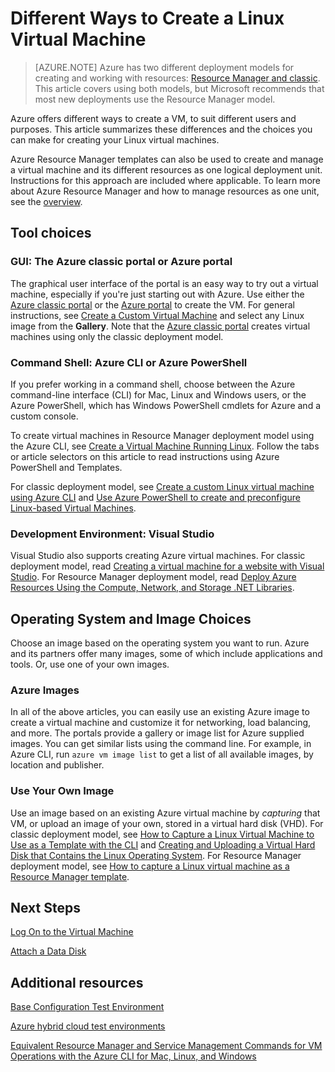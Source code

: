 <properties
    pageTitle="Different ways to create a Linux VM | Microsoft Azure"
    description="Lists the different ways to create a Linux virtual machine on Azure and gives links to further instructions."
    services="virtual-machines"
    documentationCenter=""
    authors="dsk-2015"
    manager="timlt"
    editor=""
    tags="azure-service-management,azure-resource-manager"/>

<tags
    ms.service="virtual-machines"
    ms.devlang="na"
    ms.topic="article"
    ms.tgt_pltfrm="vm-linux"
    ms.workload="infrastructure-services"
    ms.date="01/20/2016"
    ms.author="dkshir"/>

# Different Ways to Create a Linux Virtual Machine
> [AZURE.NOTE] Azure has two different deployment models for creating and working with resources:  [Resource Manager and classic](../resource-manager-deployment-model.md). This article covers using both models, but Microsoft recommends that most new deployments use the Resource Manager model.

Azure offers different ways to create a VM, to suit different users and purposes. This article summarizes these differences and the choices you can make for creating your Linux virtual machines.

Azure Resource Manager templates can also be used to create and manage a virtual machine and its different resources as one logical deployment unit. Instructions for this approach are included where applicable. To learn more about Azure Resource Manager and how to manage resources as one unit, see the [overview](../resource-group-overview.md).

## Tool choices
### GUI: The Azure classic portal or Azure portal
The graphical user interface of the portal is an easy way to try out a virtual machine, especially if you're just starting out with Azure. Use either the [Azure classic portal](https://manage.windowsazure.com) or the [Azure portal](https://portal.azure.com) to create the VM. For general instructions, see [Create a Custom Virtual Machine](virtual-machines-create-custom.md) and select any Linux image from the **Gallery**. Note that the [Azure classic portal](https://manage.windowsazure.com) creates virtual machines using only the classic deployment model.

### Command Shell: Azure CLI or Azure PowerShell
If you prefer working in a command shell, choose between the Azure command-line interface (CLI) for Mac, Linux and Windows users, or the Azure PowerShell, which has Windows PowerShell cmdlets for Azure and a custom console.

To create virtual machines in Resource Manager deployment model using the Azure CLI, see [Create a Virtual Machine Running Linux](virtual-machines-linux-tutorial.md). Follow the tabs or article selectors on this article to read instructions using Azure PowerShell and Templates.  

For classic deployment model, see [Create a custom Linux virtual machine using Azure CLI](virtual-machines-linux-create-custom.md) and
[Use Azure PowerShell to create and preconfigure Linux-based Virtual Machines](virtual-machines-ps-create-preconfigure-linux-vms.md).

### Development Environment: Visual Studio
Visual Studio also supports creating Azure virtual machines. For classic deployment model, read [Creating a virtual machine for a website with Visual Studio](virtual-machines-dotnet-create-visual-studio-powershell.md). For Resource Manager deployment model, read [Deploy Azure Resources Using the Compute, Network, and Storage .NET Libraries](virtual-machines-arm-deployment.md).

## Operating System and Image Choices
Choose an image based on the operating system you want to run. Azure and its partners offer many images, some of which include applications and tools. Or, use one of your own images.

### Azure Images
In all of the above articles, you can easily use an existing Azure image to create a virtual machine and customize it for networking, load balancing, and more. The portals provide a gallery or image list for Azure supplied images. You can get similar lists using the command line. For example, in Azure CLI, run `azure vm image list` to get a list of all available images, by location and publisher.

### Use Your Own Image
Use an image based on an existing Azure virtual machine by *capturing* that VM, or upload an image of your own, stored in a virtual hard disk (VHD). For classic deployment model, see [How to Capture a Linux Virtual Machine to Use as a Template with the CLI](virtual-machines-linux-capture-image.md) and [Creating and Uploading a Virtual Hard Disk that Contains the Linux Operating System](virtual-machines-linux-create-upload-vhd.md). For Resource Manager deployment model, see [How to capture a Linux virtual machine as a Resource Manager template](virtual-machines-linux-capture-image-resource-manager.md).

## Next Steps
[Log On to the Virtual Machine](virtual-machines-linux-how-to-log-on.md)

[Attach a Data Disk](virtual-machines-linux-how-to-attach-disk.md)

## Additional resources
[Base Configuration Test Environment](virtual-machines-base-configuration-test-environment.md)

[Azure hybrid cloud test environments](virtual-machines-hybrid-cloud-test-environments.md)

[Equivalent Resource Manager and Service Management Commands for VM Operations with the Azure CLI for Mac, Linux, and Windows](xplat-cli-azure-manage-vm-asm-arm.md)

<!-- LINKS -->

[overview]: ../resource-group-overview.md

[Create a Virtual Machine Running Windows]: virtual-machines-windows-tutorial.md
[Create a Virtual Machine Running Linux]: virtual-machines-linux-tutorial.md

[Equivalent Resource Manager and Service Management Commands for VM Operations with the Azure CLI for Mac, Linux, and Windows]:xplat-cli-azure-manage-vm-asm-arm.md
[Deploy and Manage Virtual Machines using Azure Resource Manager Templates and the Azure CLI]: virtual-machines-deploy-rmtemplates-azure-cli.md
[Deploy and Manage Virtual Machines using Azure Resource Manager Templates and PowerShell]:  virtual-machines-deploy-rmtemplates-powershell.md
[Use Azure PowerShell to create and preconfigure Linux-based Virtual Machines]: virtual-machines-ps-create-preconfigure-linux-vms.md

[How to Create a Custom Virtual Machine Running Linux in Azure]: virtual-machines-linux-create-custom.md
[How to Capture a Linux Virtual Machine to Use as a Template with the CLI]: virtual-machines-linux-capture-image.md

[Creating and Uploading a Virtual Hard Disk that Contains the Linux Operating System]: virtual-machines-linux-create-upload-vhd.md

[Creating a virtual machine for a website with Visual Studio]: virtual-machines-dotnet-create-visual-studio-powershell.md
[Deploy Azure Resources Using the Compute, Network, and Storage .NET Libraries]: virtual-machines-arm-deployment.md

[Log On to the Virtual Machine]: virtual-machines-linux-how-to-log-on.md

[Attach a Data Disk]: virtual-machines-linux-how-to-attach-disk.md

[Base Configuration Test Environment]: virtual-machines-base-configuration-test-environment.md
[Azure hybrid cloud test environments]: virtual-machines-hybrid-cloud-test-environments.md

[Create a Virtual Machine Running Linux]: virtual-machines-linux-tutorial.md
[Create a Custom Virtual Machine]: virtual-machines-create-custom.md

